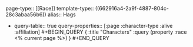 page-type:: [[Race]]
template-type:: ((662916a4-2a9f-4887-804c-28c3abaa56b6))
alias:: Hags

- query-table:: true
  query-properties:: [:page :character-type :alive :affiliation]
  #+BEGIN_QUERY
  {
  :title "Characters"
  :query (property :race <% current page %>)
  }
  #+END_QUERY